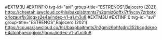 #EXTM3U #EXTINF:0 tvg-id="avi" group-title="ESTRENOS",Bajocero (2021) https://cheetah.jawcloud.co/hls/baxplabtmnts7n2gmiz6offxl7tfiycoy7zrbptxx4ozaurfjy3jqqxs2e4a/index-v1-a1.m3u8
#EXTM3U #EXTINF:0 tvg-id="avi" group-title="ESTRENOS",Bajocero (2021) https://cougar.jawcloud.co/hls/baxpbajtmnts7n2gmiz6ohfgdrc352bcqdoknoe4ctonhpecogjqiv7jbpoa/index-v1-a1.m3u8
